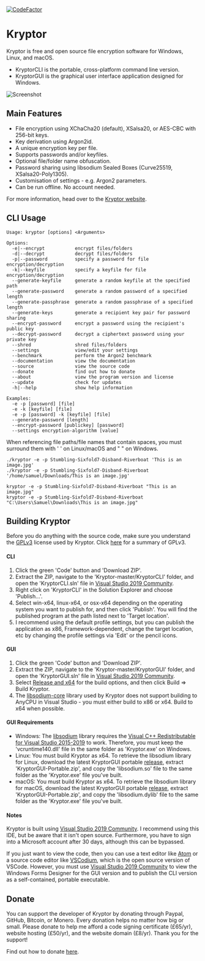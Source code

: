 [![CodeFactor](https://www.codefactor.io/repository/github/samuel-lucas6/kryptor/badge)](https://www.codefactor.io/repository/github/samuel-lucas6/kryptor)

# Kryptor

Kryptor is free and open source file encryption software for Windows, Linux, and macOS.

- KryptorCLI is the portable, cross-platform command line version.
- KryptorGUI is the graphical user interface application designed for Windows.

![Screenshot](https://kryptor.co.uk/Screenshots/File%20Encryption.gif)

## Main Features

- File encryption using XChaCha20 (default), XSalsa20, or AES-CBC with 256-bit keys.
- Key derivation using Argon2id.
- A unique encryption key per file.
- Supports passwords and/or keyfiles.
- Optional file/folder name obfuscation.
- Password sharing using libsodium Sealed Boxes (Curve25519, XSalsa20-Poly1305).
- Customisation of settings - e.g. Argon2 parameters.
- Can be run offline. No account needed.

For more information, head over to the [Kryptor website](https://kryptor.co.uk).

## CLI Usage
```
Usage: kryptor [options] <Arguments>

Options:
  -e|--encrypt           encrypt files/folders
  -d|--decrypt           decrypt files/folders
  -p|--password          specify a password for file encryption/decryption
  -k|--keyfile           specify a keyfile for file encryption/decryption
  --generate-keyfile     generate a random keyfile at the specified path
  --generate-password    generate a random password of a specified length
  --generate-passphrase  generate a random passphrase of a specified length
  --generate-keys        generate a recipient key pair for password sharing
  --encrypt-password     encrypt a password using the recipient's public key
  --decrypt-password     decrypt a ciphertext password using your private key
  --shred                shred files/folders
  --settings             view/edit your settings
  --benchmark            perform the Argon2 benchmark
  --documentation        view the documentation
  --source               view the source code
  --donate               find out how to donate
  --about                view the program version and license
  --update               check for updates   
  -h|--help              show help information

Examples:
  -e -p [password] [file]
  -e -k [keyfile] [file]
  -e -p [password] -k [keyfile] [file]
  --generate-password [length]
  --encrypt-password [publickey] [password]
  --settings encryption-algorithm [value]
  ```
When referencing file paths/file names that contain spaces, you must surround them with ' ' on Linux/macOS and " " on Windows.
```
./kryptor -e -p Stumbling-Sixfold7-Disband-Riverboat 'This is an image.jpg'
./kryptor -e -p Stumbling-Sixfold7-Disband-Riverboat '/home/samuel/Downloads/This is an image.jpg'

kryptor -e -p Stumbling-Sixfold7-Disband-Riverboat "This is an image.jpg"
kryptor -e -p Stumbling-Sixfold7-Disband-Riverboat "C:\Users\Samuel\Downloads\This is an image.jpg"
```

## Building Kryptor

Before you do anything with the source code, make sure you understand the [GPLv3](https://www.gnu.org/licenses/gpl-3.0.en.html) license used by Kryptor. Click [here](https://tldrlegal.com/license/gnu-general-public-license-v3-(gpl-3)) for a summary of GPLv3.

#### CLI

1. Click the green 'Code' button and 'Download ZIP'.
2. Extract the ZIP, navigate to the 'Kryptor-master/KryptorCLI' folder, and open the 'KryptorCLI.sln' file in [Visual Studio 2019 Community](https://visualstudio.microsoft.com/vs/community/).
3. Right click on 'KryptorCLI' in the Solution Explorer and choose 'Publish...'.
4. Select win-x64, linux-x64, or osx-x64 depending on the operating system you want to publish for, and then click 'Publish'. You will find the published program at the path listed next to 'Target location'.
5. I recommend using the default profile settings, but you can publish the application as x86, Framework-dependent, change the target location, etc by changing the profile settings via 'Edit' or the pencil icons.

#### GUI

1. Click the green 'Code' button and 'Download ZIP'.
2. Extract the ZIP, navigate to the 'Kryptor-master/KryptorGUI' folder, and open the 'KryptorGUI.sln' file in [Visual Studio 2019 Community](https://visualstudio.microsoft.com/vs/community/).
3. Select [Release and x64](https://docs.microsoft.com/en-us/cpp/build/working-with-project-properties?view=vs-2019) for the build options, and then click Build => Build Kryptor.
4. The [libsodium-core](https://github.com/tabrath/libsodium-core/issues/44) library used by Kryptor does not support building to AnyCPU in Visual Studio - you must either build to x86 or x64. Build to x64 when possible.

#### GUI Requirements

- Windows: The [libsodium](https://libsodium.org) library requires the [Visual C++ Redistributable for Visual Studio 2015-2019](https://support.microsoft.com/en-us/help/2977003/the-latest-supported-visual-c-downloads) to work. Therefore, you must keep the 'vcruntime140.dll' file in the same folder as 'Kryptor.exe' on Windows.
- Linux: You must build Kryptor as x64. To retrieve the libsodium library for Linux, download the latest KryptorGUI portable [release](https://kryptor.co.uk/Downloads.html), extract 'KryptorGUI-Portable.zip', and copy the 'libsodium.so' file to the same folder as the 'Kryptor.exe' file you've built.
- macOS: You must build Kryptor as x64. To retrieve the libsodium library for macOS, download the latest KryptorGUI portable [release](https://kryptor.co.uk/Downloads.html), extract 'KryptorGUI-Portable.zip', and copy the 'libsodium.dylib' file to the same folder as the 'Kryptor.exe' file you've built.

#### Notes

Kryptor is built using [Visual Studio 2019 Community](https://visualstudio.microsoft.com/vs/community/). I recommend using this IDE, but be aware that it isn't open source. Furthermore, you have to sign into a Microsoft account after 30 days, although this can be bypassed.

If you just want to view the code, then you can use a text editor like [Atom](https://atom.io/) or a source code editor like [VSCodium](https://vscodium.com), which is the open source version of VSCode. However, you must use [Visual Studio 2019 Community](https://visualstudio.microsoft.com/vs/community/) to view the Windows Forms Designer for the GUI version and to publish the CLI version as a self-contained, portable executable.

## Donate

You can support the developer of Kryptor by donating through Paypal, GitHub, Bitcoin, or Monero. Every donation helps no matter how big or small. Please donate to help me afford a code signing certificate (£65/yr), website hosting (£50/yr), and the website domain (£8/yr). Thank you for the support!

Find out how to donate [here](https://kryptor.co.uk/Donate.html).
